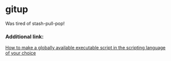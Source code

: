 # gitup
Was tired of stash-pull-pop!

### Additional link:
[How to make a globally available executable script in the scripting language of your choice](https://gist.github.com/joshwyatt/a6e20d28818b5183258b#how-to-make-a-globally-available-executable-script-in-the-scripting-language-of-your-choice)
